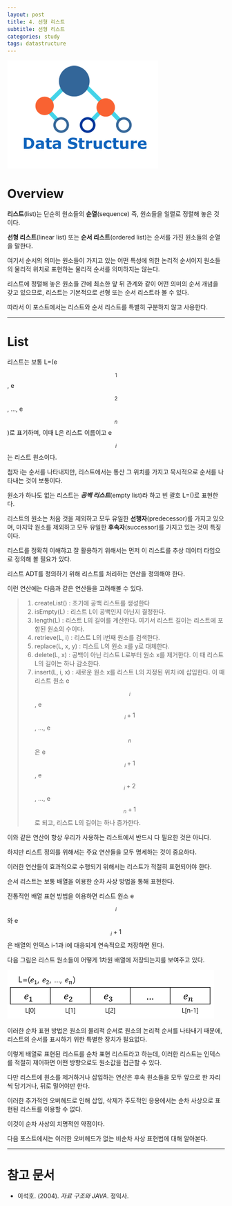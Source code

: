```yaml
---
layout: post
title: 4. 선형 리스트
subtitle: 선형 리스트
categories: study
tags: datastructure
---
```


![dslogo](/assets/img/logo/data-structure-logo.png)

# Overview

**리스트**(list)는 단순히 원소들의 **순열**(sequence) 즉, 원소들을 일렬로 정렬해 놓은 것이다.

**선형 리스트**(linear list) 또는 **순서 리스트**(ordered list)는 순서를 가진 원소들의 순열을 말한다.

여기서 순서의 의미는 원소들이 가지고 있는 어떤 특성에 의한 논리적 순서이지 원소들의 물리적 위치로 표현하는 물리적 순서를 의미하지는 않는다.

리스트에 정렬해 놓은 원소들 간에 최소한 앞 뒤 관계와 같이 어떤 의미의 순서 개념을 갖고 있으므로, 리스트는 기본적으로 선형 또는 순서 리스트라 볼 수 있다.

따라서 이 포스트에서는 리스트와 순서 리스트를 특별히 구분하지 않고 사용한다.

***

# List

리스트는 보통 L=(e$$_1$$, e$$_2$$, ..., e$$_n$$)로 표기하며, 이때 L은 리스트 이름이고 e$$_i$$는 리스트 원소이다.

첨자 i는 순서를 나타내지만, 리스트에서는 통산 그 위치를 가지고 묵시적으로 순서를 나타내는 것이 보통이다.

원소가 하나도 없는 리스트는 ***공백 리스트***(empty list)라 하고 빈 괄호 L=()로 표현한다.

리스트의 원소는 처음 것을 제외하고 모두 유일한 **선행자**(predecessor)를 가지고 있으며, 마지막 원소를 제외하고 모두 유일한 **후속자**(successor)를 가지고 있는 것이 특징이다.

리스트를 정확히 이해햐고 잘 활용하기 위해서는 먼저 이 리스트를 추상 데이터 타입으로 정의해 볼 필요가 있다.

리스트 ADT를 정의하기 위해 리스트를 처리하는 연산을 정의해야 한다.

이런 연산에는 다음과 같은 연산들을 고려해볼 수 있다.

> 1. createList() : 초기에 공백 리스트를 생성한다  
> 2. isEmpty(L) : 리스트 L이 공백인지 아닌지 결정한다.  
> 3. length(L) : 리스트 L의 길이를 계산한다. 여기서 리스트 길이는 리스트에 포함된 원소의 수이다.  
> 4. retrieve(L, i) : 리스트 L의 i번째 원소를 검색한다.  
> 5. replace(L, x, y) : 리스트 L의 원소 x를 y로 대체한다.  
> 6. delete(L, x) : 공백이 아닌 리스트 L로부터 원소 x를 제거한다. 이 때 리스트 L의 길이는 하나 감소한다.  
> 7. insert(L, i, x) : 새로운 원소 x를 리스트 L의 지정된 위치 i에 삽입한다. 이 때 리스트 원소 e$$_i$$, e$$_i+1$$, ..., e$$_n$$은 e$$_i+1$$, e$$_i+2$$, ..., e$$_n+1$$로 되고, 리스트 L의 길이는 하나 증가한다.

이와 같은 연산이 항상 우리가 사용하는 리스트에서 반드시 다 필요한 것은 아니다. 

하지만 리스트 정의를 위해서는 주요 연산들을 모두 명세하는 것이 중요하다.

이러한 연산들이 효과적으로 수행되기 위해서는 리스트가 적절히 표현되어야 한다.  

순서 리스트는 보통 배열을 이용한 순차 사상 방법을 통해 표현한다.

전통적인 배열 표현 방법을 이용하면 리스트 원소 e$$_i$$와 e$$_i+1$$은 배열의 인덱스 i-1과 i에 대응되게 연속적으로 저장하면 된다.

다음 그림은 리스트 원소들이 어떻게 1차원 배열에 저장되는지를 보여주고 있다.

![fig_1](/assets/img/study/ds/190718_fig_1.png "배열을 이용한 리스트 L의 순차 사상")

이러한 순차 표현 방법은 원소의 물리적 순서로 원소의 논리적 순서를 나타내기 때문에, 리스트의 순서를 표시하기 위한 특별한 장치가 필요없다.

이렇게 배열로 표현된 리스트를 순차 표현 리스트라고 하는데, 이러한 리스트는 인덱스를 적절히 제어하면 어떤 방향으로도 원소값을 접근할 수 있다.

다만 리스트에 원소를 제거하거나 삽입하는 연산은 후속 원소들을 모두 앞으로 한 자리씩 당기거나, 뒤로 밀어야만 한다.

이러한 추가적인 오버헤드로 인해 삽입, 삭제가 주도적인 응용에서는 순차 사상으로 표현된 리스트를 이용할 수 없다.

이것이 순차 사상의 치명적인 약점이다.

다음 포스트에서는 이러한 오버헤드가 없는 비순차 사상 표현법에 대해 알아본다.

***

# 참고 문서
- 이석호. (2004). *자료 구조와 JAVA*. 정익사.
